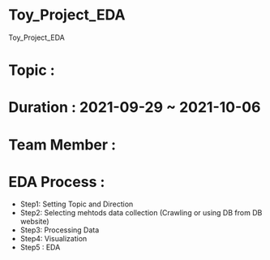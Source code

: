 # Toy_Project_EDA
Toy_Project_EDA
# Topic : 
# Duration : 2021-09-29 ~ 2021-10-06
# Team Member : 
# EDA Process :
 - Step1: Setting Topic and Direction
 - Step2: Selecting mehtods data collection (Crawling or using DB from DB website)
 - Step3: Processing Data
 - Step4: Visualization
 - Step5 : EDA

